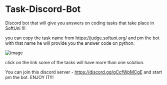 # Task-Discord-Bot
Discord bot that will give you answers on coding tasks that take place in SoftUni !!!

you can copy the task name from https://judge.softuni.org/ and pm the bot with that name he will provide you the answer code on python.

![image](https://cdn.discordapp.com/attachments/983670671647313930/994164354079539282/unknown.png)

click on the link some of the tasks will have more than one solution.

You can join this discord server - https://discord.gg/gCcfWpMCgE and start pm the bot.
ENJOY IT!!!
